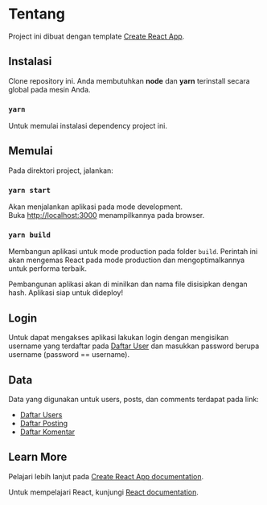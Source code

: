 # Tentang

Project ini dibuat dengan template [Create React App](https://github.com/facebook/create-react-app).

## Instalasi

Clone repository ini. Anda membutuhkan **node** dan **yarn** terinstall secara global pada mesin Anda.

### `yarn`

Untuk memulai instalasi dependency project ini.

## Memulai

Pada direktori project, jalankan:

### `yarn start`

Akan menjalankan aplikasi pada mode development.\
Buka [http://localhost:3000](http://localhost:3000) menampilkannya pada browser.

### `yarn build`

Membangun aplikasi untuk mode production pada folder `build`. Perintah ini akan mengemas React pada mode production dan mengoptimalkannya untuk performa terbaik.

Pembangunan aplikasi akan di minilkan dan nama file disisipkan dengan hash. Aplikasi siap untuk dideploy!

## Login

Untuk dapat mengakses aplikasi lakukan login dengan mengisikan username yang terdaftar pada [Daftar User](https://jsonplaceholder.typicode.com/Users) dan masukkan password berupa username (password == username).

## Data

Data yang digunakan untuk users, posts, dan comments terdapat pada link:
- [Daftar Users](https://jsonplaceholder.typicode.com/Users)
- [Daftar Posting](https://jsonplaceholder.typicode.com/Posts)
- [Daftar Komentar](https://jsonplaceholder.typicode.com/Comments)

## Learn More

Pelajari lebih lanjut pada [Create React App documentation](https://facebook.github.io/create-react-app/docs/getting-started).

Untuk mempelajari React, kunjungi [React documentation](https://reactjs.org/).
